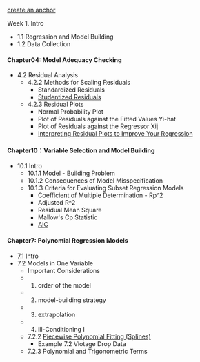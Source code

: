 [create an anchor](#Chapter10:-Variable-Selection-and-Model-Building)

Week 1. 
Intro
- 1.1 Regression and Model Building
- 1.2 Data Collection
#### Chapter04: Model Adequacy Checking
- 4.2 Residual Analysis
  * 4.2.2 Methods for Scaling Residuals
    * Standardized Residuals
    * [Studentized Residuals](https://www.zhihu.com/question/27452966)
  * 4.2.3 Residual Plots
    * Normal Probability Plot
    * Plot of Residuals against the Fitted Values Yi-hat
    * Plot of Residuals against the Regressor Xij
    * [Interpreting Residual Plots to Improve Your Regression](https://www.qualtrics.com/support/stats-iq/analyses/regression-guides/interpreting-residual-plots-improve-regression/)
#### Chapter10：Variable Selection and Model Building
- 10.1 Intro
  * 10.1.1 Model - Building Problem
  * 10.1.2 Consequences of Model Misspecification
  * 10.1.3 Criteria for Evaluating Subset Regression Models
    * Coefficient of Multiple Determination - Rp^2
    * Adjusted R^2
    * Residual Mean Square
    * Mallow's Cp Statistic
    * [AIC](http://sofasofa.io/forum_main_post.php?postid=1000201)
  
#### Chapter7: Polynomial Regression Models
- 7.1 Intro
- 7.2 Models in One Variable
  * Important Considerations
  * 1. order of the model
  * 2. model-building strategy
  * 3. extrapolation
  * 4. ill-Conditioning I 
  * 7.2.2 [Piecewise Polynomial Fitting (Splines)](https://towardsdatascience.com/non-linear-regression-basis-expansion-polynomials-splines-2d7adb2cc226)
    * Example 7.2 Vlotage Drop Data
  * 7.2.3 Polynomial and Trigonometric Terms 
  
